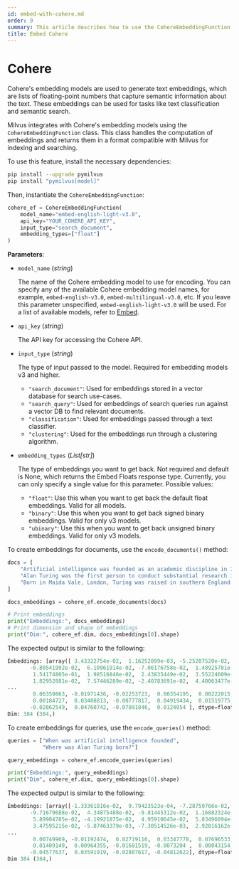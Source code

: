 ```yaml
---
id: embed-with-cohere.md
order: 9
summary: This article describes how to use the CohereEmbeddingFunction to encode documents and queries using the Cohere embedding model.
title: Embed Cohere
---
```


# Cohere

Cohere's embedding models are used to generate text embeddings, which are lists of floating-point numbers that capture semantic information about the text. These embeddings can be used for tasks like text classification and semantic search.

Milvus integrates with Cohere's embedding models using the `CohereEmbeddingFunction` class. This class handles the computation of embeddings and returns them in a format compatible with Milvus for indexing and searching.

To use this feature, install the necessary dependencies:

```bash
pip install --upgrade pymilvus
pip install "pymilvus[model]"
```

Then, instantiate the `CohereEmbeddingFunction`:

```python
cohere_ef = CohereEmbeddingFunction(
    model_name="embed-english-light-v3.0",
    api_key="YOUR_COHERE_API_KEY",
    input_type="search_document",
    embedding_types=["float"]
)
```

**Parameters**:

- `model_name` (_string_)

  The name of the Cohere embedding model to use for encoding. You can specify any of the available Cohere embedding model names, for example, `embed-english-v3.0`, `embed-multilingual-v3.0`, etc. If you leave this parameter unspecified, `embed-english-light-v3.0` will be used. For a list of available models, refer to [Embed](https://docs.cohere.com/docs/models#embed).

- `api_key` (_string_)

  The API key for accessing the Cohere API.

- `input_type` (_string_)

  The type of input passed to the model. Required for embedding models v3 and higher.

  - `"search_document"`: Used for embeddings stored in a vector database for search use-cases.
  - `"search_query"`: Used for embeddings of search queries run against a vector DB to find relevant documents.
  - `"classification"`: Used for embeddings passed through a text classifier.
  - `"clustering"`: Used for the embeddings run through a clustering algorithm.

- `embedding_types` (_List[str]_)

  The type of embeddings you want to get back. Not required and default is None, which returns the Embed Floats response type. Currently, you can only specify a single value for this parameter. Possible values:

  - `"float"`: Use this when you want to get back the default float embeddings. Valid for all models.
  - `"binary"`: Use this when you want to get back signed binary embeddings. Valid for only v3 models.
  - `"ubinary"`: Use this when you want to get back unsigned binary embeddings. Valid for only v3 models.

To create embeddings for documents, use the `encode_documents()` method:

```python
docs = [
    "Artificial intelligence was founded as an academic discipline in 1956.",
    "Alan Turing was the first person to conduct substantial research in AI.",
    "Born in Maida Vale, London, Turing was raised in southern England.",
]

docs_embeddings = cohere_ef.encode_documents(docs)

# Print embeddings
print("Embeddings:", docs_embeddings)
# Print dimension and shape of embeddings
print("Dim:", cohere_ef.dim, docs_embeddings[0].shape)
```

The expected output is similar to the following:

```python
Embeddings: [array([ 3.43322754e-02,  1.16252899e-03, -5.25207520e-02,  1.32846832e-03,
       -6.80541992e-02,  6.10961914e-02, -7.06176758e-02,  1.48925781e-01,
        1.54174805e-01,  1.98516846e-02,  2.43835449e-02,  3.55224609e-02,
        1.82952881e-02,  7.57446289e-02, -2.40783691e-02,  4.40063477e-02,
...
        0.06359863, -0.01971436, -0.02253723,  0.00354195,  0.00222015,
        0.00184727,  0.03408813, -0.00777817,  0.04919434,  0.01519775,
       -0.02862549,  0.04760742, -0.07891846,  0.0124054 ], dtype=float32)]
Dim: 384 (384,)
```

To create embeddings for queries, use the `encode_queries()` method:

```python
queries = ["When was artificial intelligence founded",
           "Where was Alan Turing born?"]

query_embeddings = cohere_ef.encode_queries(queries)

print("Embeddings:", query_embeddings)
print("Dim", cohere_ef.dim, query_embeddings[0].shape)
```

The expected output is similar to the following:

```python
Embeddings: [array([-1.33361816e-02,  9.79423523e-04, -7.28759766e-02, -1.93786621e-02,
       -9.71679688e-02,  4.34875488e-02, -9.81445312e-02,  1.16882324e-01,
        5.89904785e-02, -4.19921875e-02,  4.95910645e-02,  5.83496094e-02,
        3.47595215e-02, -5.87463379e-03, -7.30514526e-03,  2.92816162e-02,
...
        0.00749969, -0.01192474,  0.02719116,  0.03347778,  0.07696533,
        0.01409149,  0.00964355, -0.01681519, -0.0073204 ,  0.00043154,
       -0.04577637,  0.03591919, -0.02807617, -0.04812622], dtype=float32)]
Dim 384 (384,)
```
